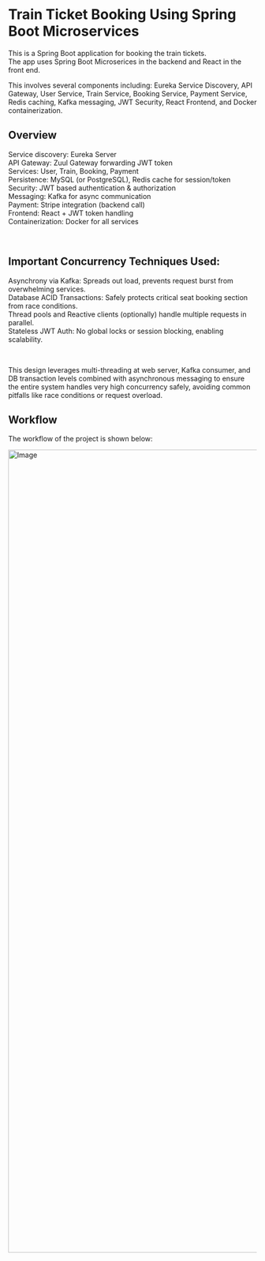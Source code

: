 # Train Ticket Booking Using Spring Boot Microservices



This is a Spring Boot application for booking the train tickets. <br/> The app uses Spring Boot Microserices in the backend and React in the front end. <br/> 


This involves several components including: Eureka Service Discovery, API Gateway, User Service, Train Service, Booking Service, Payment Service, Redis caching, Kafka messaging, JWT Security, React Frontend, and Docker containerization. 


## Overview

  Service discovery: Eureka Server <br/> 
 API Gateway: Zuul Gateway forwarding JWT token <br/> 
 Services: User, Train, Booking, Payment <br/> 
  Persistence: MySQL (or PostgreSQL), Redis cache for session/token <br/> 
 Security: JWT based authentication & authorization <br/> 
 Messaging: Kafka for async communication <br/> 
  Payment: Stripe integration (backend call) <br/> 
 Frontend: React + JWT token handling <br/> 
  Containerization: Docker for all services <br/> 



<br/> 


## Important Concurrency Techniques Used: 
 Asynchrony via Kafka: Spreads out load, prevents request burst from overwhelming services.  <br/> 
 Database ACID Transactions: Safely protects critical seat booking section from race conditions. <br/> 
  Thread pools and Reactive clients (optionally) handle multiple requests in parallel. <br/> 
 Stateless JWT Auth: No global locks or session blocking, enabling scalability. <br/> 

<br/> 

This design leverages multi-threading at web server, Kafka consumer, and DB transaction levels combined with asynchronous messaging to ensure the entire system handles very high concurrency safely, avoiding common pitfalls like race conditions or request overload. <br/> 





## Workflow
The workflow of the project is shown below:

<img width="3840" height="1627" alt="Image" src="https://github.com/user-attachments/assets/5ddc05c8-1780-4813-b5c2-8b6877adba06" />
